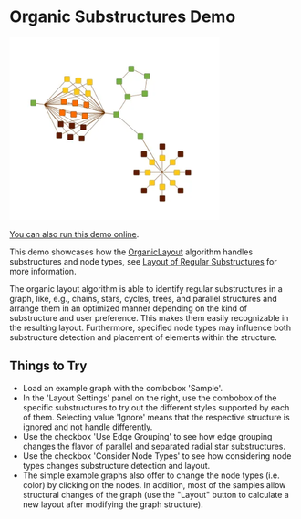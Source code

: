 <!--
 //////////////////////////////////////////////////////////////////////////////
 // @license
 // This file is part of yFiles for HTML.
 // Use is subject to license terms.
 //
 // Copyright (c) by yWorks GmbH, Vor dem Kreuzberg 28,
 // 72070 Tuebingen, Germany. All rights reserved.
 //
 //////////////////////////////////////////////////////////////////////////////
-->
# Organic Substructures Demo

<img src="../../../doc/demo-thumbnails/organic-substructures.webp" alt="demo-thumbnail" height="320"/>

[You can also run this demo online](https://www.yfiles.com/demos/layout/organic-substructures/).

This demo showcases how the [OrganicLayout](https://docs.yworks.com/yfileshtml/#/api/OrganicLayout) algorithm handles substructures and node types, see [Layout of Regular Substructures](https://docs.yworks.com/yfileshtml/#/dguide/organic_layout-substructures) for more information.

The organic layout algorithm is able to identify regular substructures in a graph, like, e.g., chains, stars, cycles, trees, and parallel structures and arrange them in an optimized manner depending on the kind of substructure and user preference. This makes them easily recognizable in the resulting layout. Furthermore, specified node types may influence both substructure detection and placement of elements within the structure.

## Things to Try

- Load an example graph with the combobox 'Sample'.
- In the 'Layout Settings' panel on the right, use the combobox of the specific substructures to try out the different styles supported by each of them. Selecting value 'Ignore' means that the respective structure is ignored and not handle differently.
- Use the checkbox 'Use Edge Grouping' to see how edge grouping changes the flavor of parallel and separated radial star substructures.
- Use the checkbox 'Consider Node Types' to see how considering node types changes substructure detection and layout.
- The simple example graphs also offer to change the node types (i.e. color) by clicking on the nodes. In addition, most of the samples allow structural changes of the graph (use the "Layout" button to calculate a new layout after modifying the graph structure).
